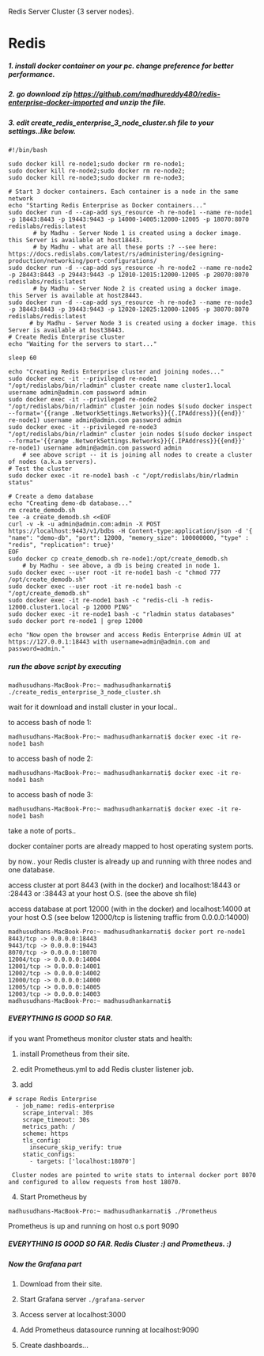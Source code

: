 Redis Server Cluster {3 server nodes}.


# Redis
##### 1. install docker container on your pc. change preference for better performance.

##### 2. go download zip https://github.com/madhureddy480/redis-enterprise-docker-imported and unzip the file.
##### 3. edit create_redis_enterprise_3_node_cluster.sh file to your settings..like below.
```
#!/bin/bash

sudo docker kill re-node1;sudo docker rm re-node1;
sudo docker kill re-node2;sudo docker rm re-node2;
sudo docker kill re-node3;sudo docker rm re-node3;

# Start 3 docker containers. Each container is a node in the same network
echo "Starting Redis Enterprise as Docker containers..."
sudo docker run -d --cap-add sys_resource -h re-node1 --name re-node1 -p 18443:8443 -p 19443:9443 -p 14000-14005:12000-12005 -p 18070:8070 redislabs/redis:latest
       # by Madhu - Server Node 1 is created using a docker image. this Server is available at host18443.
       # by Madhu - what are all these ports :? --see here: https://docs.redislabs.com/latest/rs/administering/designing-production/networking/port-configurations/
sudo docker run -d --cap-add sys_resource -h re-node2 --name re-node2 -p 28443:8443 -p 29443:9443 -p 12010-12015:12000-12005 -p 28070:8070 redislabs/redis:latest
       # by Madhu - Server Node 2 is created using a docker image. this Server is available at host28443.
sudo docker run -d --cap-add sys_resource -h re-node3 --name re-node3 -p 38443:8443 -p 39443:9443 -p 12020-12025:12000-12005 -p 38070:8070 redislabs/redis:latest
      # by Madhu - Server Node 3 is created using a docker image. this Server is available at host38443.
# Create Redis Enterprise cluster
echo "Waiting for the servers to start..."

sleep 60

echo "Creating Redis Enterprise cluster and joining nodes..."
sudo docker exec -it --privileged re-node1 "/opt/redislabs/bin/rladmin" cluster create name cluster1.local username admin@admin.com password admin
sudo docker exec -it --privileged re-node2 "/opt/redislabs/bin/rladmin" cluster join nodes $(sudo docker inspect --format='{{range .NetworkSettings.Networks}}{{.IPAddress}}{{end}}' re-node1) username admin@admin.com password admin
sudo docker exec -it --privileged re-node3 "/opt/redislabs/bin/rladmin" cluster join nodes $(sudo docker inspect --format='{{range .NetworkSettings.Networks}}{{.IPAddress}}{{end}}' re-node1) username admin@admin.com password admin
    # see above script -- it is joining all nodes to create a cluster of nodes (a.k.a servers).
# Test the cluster 
sudo docker exec -it re-node1 bash -c "/opt/redislabs/bin/rladmin status"

# Create a demo database
echo "Creating demo-db database..."
rm create_demodb.sh
tee -a create_demodb.sh <<EOF
curl -v -k -u admin@admin.com:admin -X POST https://localhost:9443/v1/bdbs -H Content-type:application/json -d '{ "name": "demo-db", "port": 12000, "memory_size": 100000000, "type" : "redis", "replication": true}'
EOF
sudo docker cp create_demodb.sh re-node1:/opt/create_demodb.sh
    # by Madhu - see above, a db is being created in node 1. 
sudo docker exec --user root -it re-node1 bash -c "chmod 777 /opt/create_demodb.sh"
sudo docker exec --user root -it re-node1 bash -c "/opt/create_demodb.sh"
sudo docker exec -it re-node1 bash -c "redis-cli -h redis-12000.cluster1.local -p 12000 PING"
sudo docker exec -it re-node1 bash -c "rladmin status databases"       
sudo docker port re-node1 | grep 12000

echo "Now open the browser and access Redis Enterprise Admin UI at https://127.0.0.1:18443 with username=admin@admin.com and password=admin."

```
##### run the above script by executing
```
madhusudhans-MacBook-Pro:~ madhusudhankarnati$ ./create_redis_enterprise_3_node_cluster.sh 
```
wait for it download and install cluster in your local..

to access bash of node 1:
```
madhusudhans-MacBook-Pro:~ madhusudhankarnati$ docker exec -it re-node1 bash
```
to access bash of node 2:
```
madhusudhans-MacBook-Pro:~ madhusudhankarnati$ docker exec -it re-node1 bash
```
to access bash of node 3:
```
madhusudhans-MacBook-Pro:~ madhusudhankarnati$ docker exec -it re-node1 bash
```

take a note of ports.. 

 docker container ports are already mapped to host operating system ports.

 by now.. your Redis cluster is already up and running with three nodes and one database. 

 access cluster at port 8443 (with in the docker) and localhost:18443 or :28443 or :38443 at your host O.S. (see the above sh file)

access database at port 12000 (with in the docker) and localhost:14000 at your host O.S (see below 12000/tcp is listening traffic from 0.0.0.0:14000)

```
madhusudhans-MacBook-Pro:~ madhusudhankarnati$ docker port re-node1
8443/tcp -> 0.0.0.0:18443
9443/tcp -> 0.0.0.0:19443
8070/tcp -> 0.0.0.0:18070
12004/tcp -> 0.0.0.0:14004
12001/tcp -> 0.0.0.0:14001
12002/tcp -> 0.0.0.0:14002
12000/tcp -> 0.0.0.0:14000
12005/tcp -> 0.0.0.0:14005
12003/tcp -> 0.0.0.0:14003
madhusudhans-MacBook-Pro:~ madhusudhankarnati$ 
```

##### EVERYTHING IS GOOD SO FAR.

if you want Prometheus monitor cluster stats and health:

1. install Prometheus from their site. 

2. edit Prometheus.yml to add Redis cluster listener job.

3. add 
```
# scrape Redis Enterprise
  - job_name: redis-enterprise
    scrape_interval: 30s
    scrape_timeout: 30s
    metrics_path: /
    scheme: https
    tls_config:
      insecure_skip_verify: true
    static_configs:
      - targets: ['localhost:18070']
 ```
     Cluster nodes are pointed to write stats to internal docker port 8070 and configured to allow requests from host 18070. 

4. Start Prometheus by 
```
madhusudhans-MacBook-Pro:~ madhusudhankarnati$ ./Prometheus
```
Prometheus is up and running on host o.s port 9090

##### EVERYTHING IS GOOD SO FAR.    Redis Cluster :) and Prometheus. :) 

##### Now the Grafana part

1. Download from their site. 

2. Start Grafana server ```./grafana-server```

3. Access server at localhost:3000

4. Add Prometheus datasource running at localhost:9090

5. Create dashboards...


